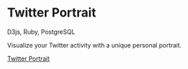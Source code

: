 Twitter Portrait
================

D3js, Ruby, PostgreSQL

Visualize your Twitter activity with a unique personal portrait. 

[Twitter Portrait](http://twitterportrait.herokuapp.com)

